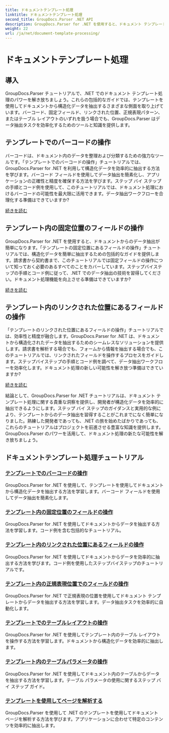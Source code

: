 ```yaml
---
title: ドキュメントテンプレート処理
linktitle: ドキュメントテンプレート処理
second_title: GroupDocs.Parser .NET API
description: GroupDocs.Parser for .NET を使用すると、ドキュメント テンプレートから構造化データを簡単に抽出できます。バーコード、フィールド、正規表現、テーブル レイアウトの操作方法を学習します。
weight: 22
url: /ja/net/document-template-processing/
---
```


# ドキュメントテンプレート処理


## 導入

GroupDocs.Parser チュートリアルで、.NET でのドキュメント テンプレート処理のパワーを解き放ちましょう。これらの包括的なガイドでは、テンプレートを使用してドキュメントから構造化データを抽出するさまざまな側面を取り上げています。バーコード、固定フィールド、リンクされた位置、正規表現パターン、またはテーブル レイアウトのいずれを扱う場合でも、GroupDocs.Parser はデータ抽出タスクを効率化するためのツールと知識を提供します。

## テンプレートでのバーコードの操作

バーコードは、ドキュメント内のデータを整理および分類するための強力なツールです。「テンプレートでのバーコードの操作」チュートリアルでは、GroupDocs.Parser for .NET を利用して構造化データを効率的に抽出する方法を学びます。バーコード フィールドを使用してデータ抽出を簡素化し、アプリケーションの正確性と精度を確保する方法を学びます。ステップ バイ ステップの手順とコード例を使用して、このチュートリアルでは、ドキュメント処理におけるバーコードの可能性を最大限に活用できます。データ抽出ワークフローを合理化する準備はできていますか?

[続きを読む](./working-with-barcodes-in-templates/)

## テンプレート内の固定位置のフィールドの操作

GroupDocs.Parser for .NET を使用すると、ドキュメントからのデータ抽出が簡単になります。「テンプレートの固定位置にあるフィールドの操作」チュートリアルでは、構造化データを簡単に抽出するための包括的なガイドを提供します。請求書から契約書まで、このチュートリアルでは固定フィールドの操作について知っておく必要のあるすべてのことをカバーしています。ステップバイステップの手順とコード例に従って、.NET でのデータ抽出の技術を習得してください。ドキュメント処理機能を向上させる準備はできていますか?

[続きを読む](./working-with-fields-at-fixed-positions-in-templates/)

## テンプレート内のリンクされた位置にあるフィールドの操作

「テンプレートのリンクされた位置にあるフィールドの操作」チュートリアルでは、効率性と精度が融合します。GroupDocs.Parser for .NET は、ドキュメントから構造化されたデータを抽出するためのシームレスなソリューションを提供します。請求書を解析する場合でも、フォームから情報を抽出する場合でも、このチュートリアルでは、リンクされたフィールドを操作するプロセスをガイドします。ステップバイステップの手順とコード例を調べて、データ抽出ワークフローを効率化します。ドキュメント処理の新しい可能性を解き放つ準備はできていますか?

[続きを読む](./working-with-fields-at-linked-positions-in-templates/)

結論として、GroupDocs.Parser for .NET チュートリアルは、ドキュメント テンプレート処理に関する貴重な洞察を提供し、開発者が構造化データを効率的に抽出できるようにします。ステップ バイ ステップのガイダンスと実用的な例により、テンプレートからのデータ抽出を習得することがこれまでになく簡単になりました。熟練した開発者であっても、.NET の旅を始めたばかりであっても、これらのチュートリアルはプロジェクトを前進させる豊富な知識を提供します。GroupDocs.Parser のパワーを活用して、ドキュメント処理の新たな可能性を解き放ちましょう。

## ドキュメントテンプレート処理チュートリアル
### [テンプレートでのバーコードの操作](./working-with-barcodes-in-templates/)
GroupDocs.Parser for .NET を使用して、テンプレートを使用してドキュメントから構造化データを抽出する方法を学習します。バーコード フィールドを使用してデータ抽出を簡素化します。
### [テンプレート内の固定位置のフィールドの操作](./working-with-fields-at-fixed-positions-in-templates/)
GroupDocs.Parser for .NET を使用してドキュメントからデータを抽出する方法を学習します。コード例を含む包括的なチュートリアル。
### [テンプレート内のリンクされた位置にあるフィールドの操作](./working-with-fields-at-linked-positions-in-templates/)
GroupDocs.Parser for .NET を使用してドキュメントからデータを効率的に抽出する方法を学びます。コード例を使用したステップバイステップのチュートリアルです。
### [テンプレート内の正規表現位置でのフィールドの操作](./working-with-fields-at-regex-positions-in-templates/)
GroupDocs.Parser for .NET で正規表現の位置を使用してドキュメント テンプレートからデータを抽出する方法を学習します。データ抽出タスクを効率的に自動化します。
### [テンプレートでのテーブルレイアウトの操作](./working-with-table-layout-in-templates/)
GroupDocs.Parser for .NET を使用してテンプレート内のテーブル レイアウトを操作する方法を学習します。ドキュメントから構造化データを効率的に抽出します。
### [テンプレート内のテーブルパラメータの操作](./working-with-table-parameters-in-templates/)
GroupDocs.Parser for .NET を使用してドキュメント内のテーブルからデータを抽出する方法を学習します。テーブル パラメータの使用に関するステップ バイ ステップ ガイド。
### [テンプレートを使用してページを解析する](./parse-pages-using-templates/)
GroupDocs.Parser を使用して .NET のテンプレートを使用してドキュメント ページを解析する方法を学びます。アプリケーションに合わせて特定のコンテンツを効率的に抽出します。